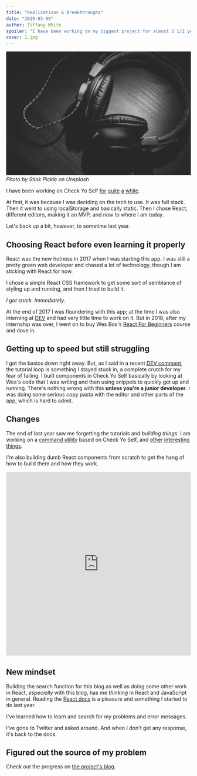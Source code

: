 ```yaml
---
title: "Realizations & Breakthroughs"
date: "2019-03-09"
author: Tiffany White
spoiler: "I have been working on my biggest project for almost 2 1/2 years. Now I'm ready to finish it. Here's what I learned along the way."
cover: 1.jpg
---
```


![](./1.jpg)
*Photo by Stink Pickle on Unsplash*

I have been working on Check Yo Self [for](https://checkyoself-docs.netlify.com/blog/2018/07/22/v1-almost-complete.html) [quite](https://checkyoself-docs.netlify.com/blog/2018/09/04/fixing-components.html) [a](https://checkyoself-docs.netlify.com/blog/2018/09/21/v1-weekend-push.html) [while](https://checkyoself-docs.netlify.com/blog/2019/01/25/rewriting-with-md-draftjs.html).

At first, it was because I was deciding on the tech to use. It was full stack. Then it went to using localStorage and basically static. Then I chose React, different editors, making it an MVP, and now to where I am today.

Let's back up a bit, however, to sometime last year.

## Choosing React before even learning it properly

React was the new hotness in 2017 when I was starting this app. I was still a pretty green web developer and chased a lot of technology, though I am sticking with React for now.

I chose a simple React CSS framework to get some sort of semblance of styling up and running, and then I tried to build it.

*I got stuck. Immediately.*

At the end of 2017 I was floundering with this app; at the time I was also interning at [DEV](https://dev.to) and had very little time to work on it. But in 2018, after my internship was over, I went on to buy Wes Bos's [React For Beginners](https://reactforbeginners.com/) course and dove in.

## Getting up to speed but still struggling

I got the basics down right away. But, as I said in a recent [DEV comment](https://dev.to/twhite/comment/9ac9), the tutorial loop is something I stayed stuck in, a complete crutch for my fear of failing. I built components in Check Yo Self basically by looking at Wes's code that I was writing and then using snippets to quickly get up and running. There's nothing wrong with this **unless you're a junior developer**. I was doing some serious copy pasta with the editor and other parts of the app, which is hard to admit.

## Changes

The end of last year saw me forgetting the tutorials and *building things*. I am working on a [command utility](https://checkyoself-cli.netlify.com/docs/doc1.html) based on Check Yo Self, and [other](https://writegoodcomp-docs.netlify.com/docs/doc1.html)
[interesting things](https://github.com/twhite96/gatsby-starter-blog-new-post).

I'm also building dumb React components from scratch to get the hang of how to build them and how they work.

<iframe src="https://codesandbox.io/embed/1yk8xw72jl?autoresize=1&fontsize=18" style="width:100%; height:500px; border:0; border-radius: 4px; overflow:hidden;" sandbox="allow-modals allow-forms allow-popups allow-scripts allow-same-origin"></iframe>

## New mindset

Building the search function for this blog as well as doing some other work in React, *especially* with this blog, has me *thinking* in React and JavaScript in general. Reading the [React docs](https://reactjs.org/docs/getting-started.html) is a pleasure and something I started to do last year.

I've learned how to learn and search for my problems and error messages.

I've gone to Twitter and asked around. And when I don't get any response, it's back to the docs.

## Figured out the source of my problem

Check out the progress on [the project's blog](https://checkyoself-docs.netlify.com/blog/2019/03/10/text-component-issue-number-one-solved.html).



